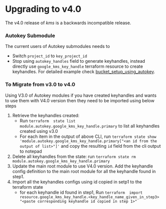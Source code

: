 # Upgrading to v4.0
The v4.0 release of *kms* is a backwards incompatible release.

### Autokey Submodule
The current users of Autokey submodules needs to
- Switch `project_id` to `key_project_id`
- Stop using `autokey_handles` field to generate keyhandles, instead directly use `google_kms_key_handle` terraform resource to create keyhandles. For detailed example check [bucket_setup_using_autokey](../examples/bucket_setup_using_autokey/).


### To Migrate from v3.0 to v4.0
Using V3.0 of Autokey modules if you have created keyhandles and wants to use them with V4.0 version then they need to be imported using below steps

1. Retrieve the keyhandles created:
    -  Run `terraform  state list module.autokey.google_kms_key_handle.primary` to list all keyhandles created using v3.0
    -  For each item in the output of above CLI, run `terraform state show 'module.autokey.google_kms_key_handle.primary["<an id from the output of list>"]'` and copy the resulting `id` field from the cli output to notepad
2. Delete all keyhandles from the state: run `terraform state rm module.autokey.google_kms_key_handle.primary`
3. Update the main root module to use V4.0 version. Add the keyhandle config definition to the main root module for all the keyhandle found in step1.
4. Import all the keyhandles configs using id copied in setp1 to the terraform state
    - for each keyhandle id found in step1, Run `terraform  import resource.google_kms_key_handle.<key_handle_name_given_in_step3> "<paste corresponding keyhandle id copied in step 1>"`


